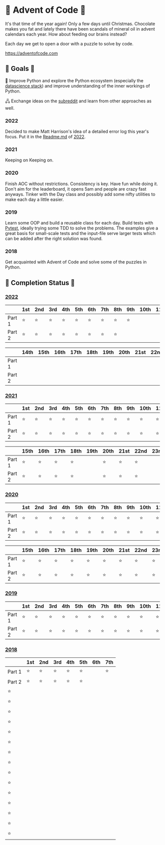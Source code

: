 # 🎄 Advent of Code 🎄

It's that time of the year again! Only a few days until Christmas. Chocolate makes you fat and lately there have been scandals of mineral oil in advent calendars each year. How about feeding our brains instead?

Each day we get to open a door with a puzzle to solve by code.

https://adventofcode.com

## 🏁 Goals 🏁 

🐍 Improve Python and explore the Python ecosystem (especially the [datascience stack](http://pydata.org/)) and improve understanding of the inner workings of Python. 

🖧 Exchange ideas on the [subreddit](https://www.reddit.com/r/adventofcode) and learn from other approaches as well.

### 2022
Decided to make Matt Harrison's idea of a detailed error log this year's focus. Put it in the [Readme.md](/2022/Readme.md) of [2022](/2022/).

### 2021
Keeping on Keeping on.

### 2020
Finish AOC without restrictions. Consistency is key. Have fun while doing it. Don't aim for the leaderboard, it opens 5am and people are crazy fast anyways. Tinker with the Day class and possibly add some nifty utilities to make each day a little easier.

### 2019
Learn some OOP and build a reusable class for each day. Build tests with [Pytest](https://docs.pytest.org/en/stable/), ideally trying some TDD to solve the problems. The examples give a great basis for small-scale tests and the input-file serve larger tests which can be added after the right solution was found.

### 2018
Get acquainted with Advent of Code and solve some of the puzzles in Python.

## 🌟 Completion Status 🌟

### [2022](./2022/)

|        | 1st | 2nd | 3rd | 4th | 5th | 6th | 7th | 8th | 9th | 10th | 11th | 12th | 13th |
| ------ | --- | --- | --- | --- | --- | --- | --- | --- | --- | --- | --- | --- | --- |
| Part 1 | ⭐ | ⭐ | ⭐ | ⭐ | ⭐ | ⭐ | ⭐ | ⭐ | ⭐ | <!--2022.10.1--> | <!--2022.11.1--> | <!--2022.12.1--> | <!--2022.13.1--> |
| Part 2 | ⭐ | ⭐ | ⭐ | ⭐ | ⭐ | ⭐ | ⭐ | ⭐ | <!--2022.09.2--> | <!--2022.10.2--> | <!--2022.11.2--> | <!--2022.12.2--> | <!--2022.13.2--> |

|        | 14th | 15th | 16th | 17th | 18th | 19th | 20th | 21st | 22nd | 23rd | 24th | 25th |
| ------ | --- | --- | --- | --- | --- | --- | --- | --- | --- | --- | --- | --- |
| Part 1 | <!--2022.14.1--> | <!--2022.15.1--> | <!--2022.16.1--> | <!--2022.17.1--> | <!--2022.18.1--> | <!--2022.19.1--> | <!--2022.20.1--> | <!--2022.21.1--> | <!--2022.22.1--> | <!--2022.23.1--> | <!--2022.24.1--> | <!--2022.25.1--> |
| Part 2 | <!--2022.14.2--> | <!--2022.15.2--> | <!--2022.16.2--> | <!--2022.17.2--> | <!--2022.18.2--> | <!--2022.19.2--> | <!--2022.20.2--> | <!--2022.21.2--> | <!--2022.22.2--> | <!--2022.23.2--> | <!--2022.24.2--> | <!--2022.25.2--> |

### [2021](./2021/)

|        | 1st | 2nd | 3rd | 4th | 5th | 6th | 7th | 8th | 9th | 10th | 11th | 12th | 13th | 14th |
| ------ | --- | --- | --- | --- | --- | --- | --- | --- | --- | ---- | ---- | ---- | ---- | ---- |
| Part 1 | ⭐ | ⭐ | ⭐ | ⭐ | ⭐ | ⭐ | ⭐  | ⭐ | ⭐ | ⭐ | ⭐ | ⭐ | ⭐ | ⭐ |
| Part 2 | ⭐ | ⭐ | ⭐ | ⭐ | ⭐ | ⭐ | ⭐ | ⭐ | ⭐ | ⭐ | ⭐ | ⭐ | ⭐ | ⭐ |

|        | 15th | 16th | 17th | 18th | 19th | 20th | 21st | 22nd | 23rd | 24th | 25th | 
| ------ | --- | --- | --- | --- | --- | --- | --- | --- | --- | ---- | ---- | 
| Part 1 | ⭐ | ⭐ | ⭐ | ⭐ |  | ⭐ | ⭐ | ⭐ |  |  |  |  
| Part 2 | ⭐ | ⭐ | ⭐ | ⭐ |  | ⭐ | ⭐ | ⭐ |  |  |  |  

### [2020](./2020/)

|        | 1st | 2nd | 3rd | 4th | 5th | 6th | 7th | 8th | 9th | 10th | 11th | 12th | 13th | 14th |
| ------ | --- | --- | --- | --- | --- | --- | --- | --- | --- | ---- | ---- | ---- | ---- | ---- |
| Part 1 | ⭐ | ⭐ | ⭐ | ⭐ | ⭐ | ⭐ | ⭐  | ⭐ | ⭐ | ⭐ | ⭐ | ⭐ | ⭐ | ⭐ |
| Part 2 | ⭐ | ⭐ | ⭐ | ⭐ | ⭐ | ⭐ | ⭐ | ⭐ | ⭐ | ⭐ | ⭐ | ⭐ | ⭐ | ⭐ |

|        | 15th | 16th | 17th | 18th | 19th | 20th | 21st | 22nd | 23rd | 24th | 25th | 
| ------ | --- | --- | --- | --- | --- | --- | --- | --- | --- | ---- | ---- | 
| Part 1 | ⭐ | ⭐ | ⭐ | ⭐ | ⭐ | ⭐ | ⭐ | ⭐ | ⭐ | ⭐ | ⭐ |  
| Part 2 | ⭐ | ⭐ | ⭐ | ⭐ | ⭐ | ⭐ | ⭐ | ⭐ | ⭐ | ⭐ | ⭐ |  

### [2019](./2019/)

|        | 1st | 2nd | 3rd | 4th | 5th | 6th | 7th | 8th | 9th | 10th | 11th | 12th | 13th | 14th |
| ------ | --- | --- | --- | --- | --- | --- | --- | --- | --- | ---- | ---- | ---- | ---- | ---- |
| Part 1 | ⭐ | ⭐ | ⭐ | ⭐ | ⭐ | ⭐ | ⭐ | ⭐ | ⭐ | ⭐ | ⭐ | ⭐ | ⭐ | ⭐ |
| Part 2 | ⭐ | ⭐ | ⭐ | ⭐ | ⭐ | ⭐ | ⭐ | ⭐ | ⭐ | ⭐ | ⭐ | ⭐ | ⭐ | ⭐ |

### [2018](./2018/)

|        | 1st | 2nd | 3rd | 4th | 5th | 6th | 7th |
| ------ | --- | --- | --- | --- | --- | --- | --- |
| Part 1 | ⭐ | ⭐ | ⭐ | ⭐  | ⭐ |  | ⭐ |
| Part 2 | ⭐ | ⭐ | ⭐ | ⭐  | ⭐ |  |  |
⭐ |  |  |
⭐ |  |  |
⭐ |  |  |
⭐ |  |  |
⭐ |  |  |
⭐ |  |  |
⭐ |  |  |
⭐ |  |  |
⭐ |  |  |
⭐ |  |  |
⭐ |  |  |
⭐ |  |  |
⭐ |  |  |
⭐ |  |  |
⭐ |  |  |
